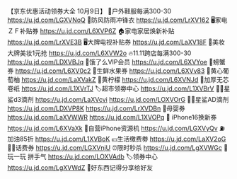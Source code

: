 【京东优惠活动领券大全 10月9日】
👟户外鞋服每满300-30
https://u.jd.com/LGXVNoQ
🧥防风防雨冲锋衣
https://u.jd.com/LrXV162
🖥家电ＺＦ补贴券
https://u.jd.com/L6XVP6Z
🏠家电家居焕新补贴
https://u.jd.com/LrXVE3B
🖥大牌电视补贴券
https://u.jd.com/LaXV18F
💄美妆大牌美妆1元抢
https://u.jd.com/L6XVW2o
🔥11.11跨店每满300-30
https://u.jd.com/LDXVBJq
🛵饿了么VIP会员
https://u.jd.com/L6XVYoe
🦀螃蟹券
https://u.jd.com/L6XV0c2 
🍊生鲜水果券
https://u.jd.com/L6XVv83
🍊黄心葡萄柚 
https://u.jd.com/LaXVakZ
🍋黄柠檬
https://u.jd.com/L6XVNJd
🧻加厚无芯卷纸
https://u.jd.com/L1XVrTJ
🏷超市领劵中心
https://u.jd.com/L1XVBrV
👶🏻星鲨d3滴剂
https://u.jd.com/LaXVcvi
https://u.jd.com/LOXVOrG
👶🏻星鲨AD滴剂
https://u.jd.com/LDXVP8K
https://u.jd.com/LrXVDBn
🍼母婴券
https://u.jd.com/LaXVWWR
https://u.jd.com/L1XVOPq
 iPhone16换新券
https://u.jd.com/L6XVaXk
📱自营iPhone资源机
https://u.jd.com/LGXVyQv
⛽加油85折
https://u.jd.com/L1XVBoK
💴生活缴费劵
https://u.jd.com/LaXV2oG
👍🏻话费券
https://u.jd.com/LGXVnjU
⏰限时秒杀
https://u.jd.com/LgXVWGc
🎰玩一玩 拼手气
https://u.jd.com/LOXVAdb
🏷领券中心
https://u.jd.com/LgXVWdZ
🎒好东西记得分享给好友
